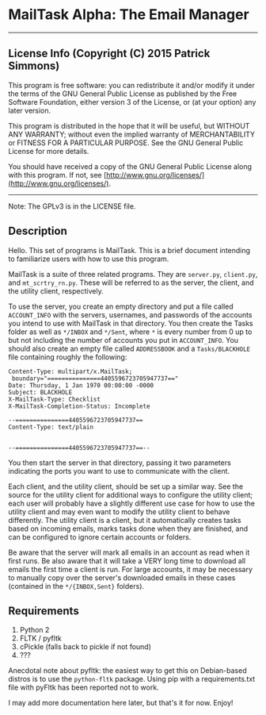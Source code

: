 # MailTask Alpha: The Email Manager

---

## License Info (Copyright (C) 2015  Patrick Simmons)

This program is free software: you can redistribute it and/or modify
it under the terms of the GNU General Public License as published by
the Free Software Foundation, either version 3 of the License, or
(at your option) any later version.

This program is distributed in the hope that it will be useful,
but WITHOUT ANY WARRANTY; without even the implied warranty of
MERCHANTABILITY or FITNESS FOR A PARTICULAR PURPOSE.  See the
GNU General Public License for more details.

You should have received a copy of the GNU General Public License
along with this program.  If not, see
[http://www.gnu.org/licenses/](http://www.gnu.org/licenses/).

---

Note: The GPLv3 is in the LICENSE file.

## Description

Hello.  This set of programs is MailTask.  This is a brief document
intending to familiarize users with how to use this program.

MailTask is a suite of three related programs.  They are `server.py`,
`client.py`, and `mt_scrtry_rn.py`.  These will be referred to as the
server, the client, and the utility client, respectively.

To use the server, you create an empty directory and put a file called
`ACCOUNT_INFO` with the servers, usernames, and passwords of the
accounts you intend to use with MailTask in that directory.  You then
create the Tasks folder as well as `*/INBOX` and `*/Sent`, where `*` is
every number from 0 up to but not including the number of accounts you
put in `ACCOUNT_INFO`.  You should also create an empty file called
`ADDRESSBOOK` and a `Tasks/BLACKHOLE` file containing roughly the
following:
```
Content-Type: multipart/x.MailTask;
 boundary="===============4405596723705947737=="
Date: Thursday, 1 Jan 1970 00:00:00 -0000
Subject: BLACKHOLE
X-MailTask-Type: Checklist
X-MailTask-Completion-Status: Incomplete

--===============4405596723705947737==
Content-Type: text/plain


--===============4405596723705947737==--
```

You then start the server in that directory, passing it two parameters
indicating the ports you want to use to communicate with the client.

Each client, and the utility client, should be set up a similar way.
See the source for the utility client for additional ways to configure
the utility client; each user will probably have a slightly different
use case for how to use the utility client and may even want to modify
the utility client to behave differently.  The utility client is a
client, but it automatically creates tasks based on incoming emails,
marks tasks done when they are finished, and can be configured to
ignore certain accounts or folders.

Be aware that the server will mark all emails in an account as read
when it first runs.  Be also aware that it will take a VERY long time
to download all emails the first time a client is run.  For large
accounts, it may be necessary to manually copy over the server's
downloaded emails in these cases (contained in the `*/{INBOX,Sent}`
folders).

## Requirements
1)  Python 2  
2)  FLTK / pyfltk  
3)  cPickle (falls back to pickle if not found)  
4)  ???  

Anecdotal note about pyfltk: the easiest way to get this on
Debian-based distros is to use the `python-fltk` package.  Using pip
with a requirements.txt file with pyFltk has been reported not to work.

I may add more documentation here later, but that's it for now.  Enjoy!

